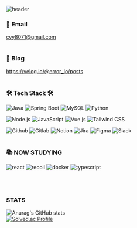 ![header](https://capsule-render.vercel.app/api?type=waving&color=auto&height=300&section=header&text=Hi,I'm%20Yongun%20Cho&%20render&fontSize=70)



### 📮 Email

cyy8071@gmail.com <br><br>


### 📑 Blog

https://velog.io/@error_io/posts <br><br>


### 🛠 Tech Stack 🛠

![Java](https://img.shields.io/badge/java-%23ED8B00.svg?style=for-the-badge&logo=java&logoColor=white) ![Spring Boot](https://img.shields.io/badge/spring%20boot-%236DB33F.svg?style=for-the-badge&logo=springboot&logoColor=white) ![MySQL](https://img.shields.io/badge/mysql-%230492C2.svg?style=for-the-badge&logo=mysql&logoColor=white) ![Python](https://img.shields.io/badge/Python-14354C?style=for-the-badge&logo=python&logoColor=white)

![Node.js](https://img.shields.io/badge/Node.js-43853D?style=for-the-badge&logo=node.js&logoColor=white) ![JavaScript](https://img.shields.io/badge/javascript-%23323330.svg?style=for-the-badge&logo=javascript&logoColor=%23F7DF1E) ![Vue.js](https://img.shields.io/badge/vue.js-%2335495e.svg?style=for-the-badge&logo=vuedotjs&logoColor=%234FC08D) ![Tailwind CSS](https://img.shields.io/badge/tailwind%20css-%23323330.svg?style=for-the-badge&logo=tailwindcss&logoColor=lightgreen)

![Github](https://img.shields.io/badge/github-%23000000.svg?style=for-the-badge&logo=github&logoColor=white) ![Gitlab](https://img.shields.io/badge/gitlab-%23FC6D27.svg?style=for-the-badge&logo=gitlab&logoColor=white) ![Notion](https://img.shields.io/badge/notion-%23FFF8E7.svg?style=for-the-badge&logo=notion&logoColor=black) ![Jira](https://img.shields.io/badge/jira-%23283ec2.svg?style=for-the-badge&logo=jira&logoColor=white) ![Figma](https://img.shields.io/badge/figma-%23F24E1E.svg?style=for-the-badge&logo=figma&logoColor=white) ![Slack](https://img.shields.io/badge/Slack-4A154B?style=for-the-badge&logo=slack&logoColor=white)
<br><br>

### 📚 NOW STUDYING
![react](https://img.shields.io/badge/react.js-%23323330.svg?style=for-the-badge&logo=react&logoColor=lightblue")
![recoil](https://img.shields.io/badge/recoil-%233944BC.svg?style=for-the-badge&logo=recoil&logoColor=white")
![docker](https://img.shields.io/badge/docker-%230db7ed.svg?style=for-the-badge&logo=docker&logoColor=white")
![typescript](https://img.shields.io/badge/typescript-%23E2F9FE.svg?style=for-the-badge&logo=typescript&logoColor=blue)

<br><br>

### STATS

![Anurag's GitHub stats](https://github-readme-stats.vercel.app/api?username=chomchom96&show_icons=true&theme=radical) 
<br>
[![Solved.ac Profile](http://mazassumnida.wtf/api/v2/generate_badge?boj=cym)](https://solved.ac/cym/)
